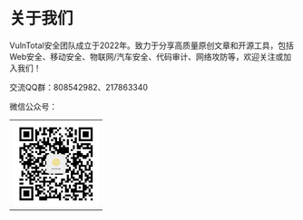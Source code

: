 # 关于我们

VulnTotal安全团队成立于2022年。致力于分享高质量原创文章和开源工具，包括Web安全、移动安全、物联网/汽车安全、代码审计、网络攻防等，欢迎关注或加入我们！

交流QQ群：808542982、217863340

微信公众号：

<table><tr>
<td><img src=./gzh.jpg width="150"></td>
</tr></table>
